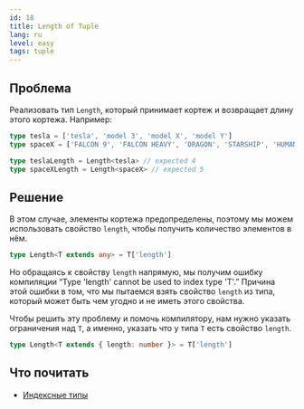 ```yaml
---
id: 18
title: Length of Tuple
lang: ru
level: easy
tags: tuple
---
```


## Проблема

Реализовать тип `Length`, который принимает кортеж и возвращает длину этого кортежа.
Например:

```typescript
type tesla = ['tesla', 'model 3', 'model X', 'model Y']
type spaceX = ['FALCON 9', 'FALCON HEAVY', 'DRAGON', 'STARSHIP', 'HUMAN SPACEFLIGHT']

type teslaLength = Length<tesla> // expected 4
type spaceXLength = Length<spaceX> // expected 5
```

## Решение

В этом случае, элементы кортежа предопределены, поэтому мы можем использовать свойство `length`, чтобы получить количество элементов в нём.

```typescript
type Length<T extends any> = T['length']
```

Но обращаясь к свойству `length` напрямую, мы получим ошибку компиляции “Type 'length' cannot be used to index type 'T'.”
Причина этой ошибки в том, что мы пытаемся взять свойство `length` из типа, который может быть чем угодно и не иметь этого свойства.

Чтобы решить эту проблему и помочь компилятору, нам нужно указать ограничения над `T`, а именно, указать что у типа `T` есть свойство `length`.

```typescript
type Length<T extends { length: number }> = T['length']
```

## Что почитать

- [Индексные типы](https://www.typescriptlang.org/docs/handbook/2/indexed-access-types.html)
